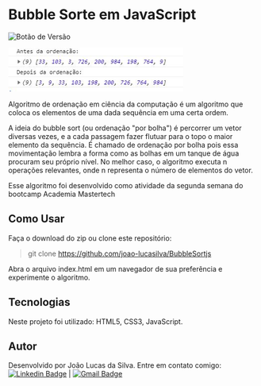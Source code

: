 
# Bubble Sorte em JavaScript

![Botão de Versão](https://img.shields.io/badge/Version-2.0-blue)
 
 ![Exemplo do algoritmo bubble sort](https://github.com/joao-lucasilva/BubbleSortjs/blob/master/assets/screenshot.JPG)

Algoritmo de ordenação em ciência da computação é um algoritmo que coloca os elementos de uma dada sequência em uma certa ordem.

A ideia do bubble sort (ou ordenação "por bolha") é percorrer um vetor diversas vezes, e a cada passagem fazer flutuar para o topo o maior elemento da sequência. É chamado de ordenação por bolha pois essa movimentação lembra a forma como as bolhas em um tanque de água procuram seu próprio nível. 
No melhor caso, o algoritmo executa n operações relevantes, onde n representa o número de elementos do vetor.

Esse algoritmo foi desenvolvido como atividade da segunda semana do bootcamp Academia Mastertech
## Como Usar
Faça o download do zip ou clone este repositório:
> git clone https://github.com/joao-lucasilva/BubbleSortjs

Abra o arquivo index.html em um navegador de sua preferência e experimente o algoritmo.

## Tecnologias
Neste projeto foi utilizado: HTML5, CSS3, JavaScript.

## Autor
Desenvolvido por João Lucas da Silva.
Entre em contato comigo:
 [![Linkedin Badge](https://img.shields.io/badge/-JoaoLucas-blue?style=flat-square&logo=Linkedin&logoColor=white&link=https://www.linkedin.com/in/joaolucassilva-812819165/)]([https://www.linkedin.com/in/joaolucassilva-812819165/](https://www.linkedin.com/in/joaolucassilva-812819165/)) | [![Gmail Badge](https://img.shields.io/badge/-joao.lsilva1198@gmail.com-c14438?style=flat-square&logo=Gmail&logoColor=white&link=mailto:tgmarinho@gmail.com)](mailto:joao.lsilva1198@gmail.com)
